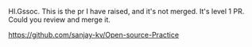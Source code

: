 HI.Gssoc.
This is the pr I have raised, and it's not merged.
It's level 1 PR.
Could you review and merge it.

https://github.com/sanjay-kv/Open-source-Practice
